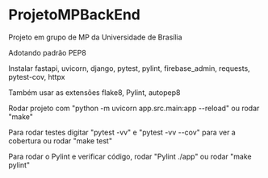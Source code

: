 # ProjetoMPBackEnd
Projeto em grupo de MP da Universidade de Brasília

Adotando padrão PEP8

Instalar fastapi, uvicorn, django, pytest, pylint, firebase_admin, requests, pytest-cov, httpx

Também usar as extensões flake8, Pylint, autopep8 

Rodar projeto com "python -m uvicorn app.src.main:app --reload" ou rodar "make"

Para rodar testes digitar "pytest -vv" e "pytest -vv --cov" para ver a cobertura ou rodar "make test"

Para rodar o Pylint e verificar código, rodar "Pylint ./app" ou rodar "make pylint"
